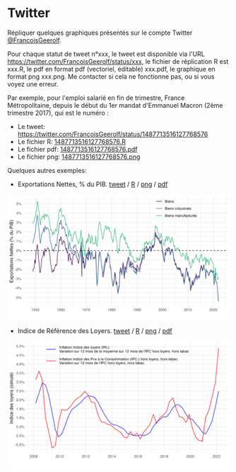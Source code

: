 # Twitter

Répliquer quelques graphiques présentés sur le compte Twitter [@FrancoisGeerolf](https://twitter.com/FrancoisGeerolf).

Pour chaque statut de tweet n°xxx, le tweet est disponible via l'URL <https://twitter.com/FrancoisGeerolf/status/xxx>, le fichier de réplication R est xxx.R, le pdf en format pdf (vectoriel, éditable) xxx.pdf, le graphique en format png xxx.png. Me contacter si cela ne fonctionne pas, ou si vous voyez une erreur.

Par exemple, pour l'emploi salarié en fin de trimestre, France Métropolitaine, depuis le début du 1er mandat d'Emmanuel Macron (2ème trimestre 2017), qui est le numéro :
- Le tweet: <https://twitter.com/FrancoisGeerolf/status/1487713516127768576>
- Le fichier R: [1487713516127768576.R](1487713516127768576.R)
- Le fichier pdf: [1487713516127768576.pdf](1487713516127768576.pdf)
- Le fichier png: [1487713516127768576.png](1487713516127768576.png)

Quelques autres exemples:
 
- Exportations Nettes, % du PIB. [tweet](https://twitter.com/FrancoisGeerolf/status/1487364702841749504) / [R](1487364702841749504.R) / [png](1487364702841749504.png) / [pdf](1487364702841749504.pdf)

![Exportations Nettes](1487364702841749504.png)
 
- Indice de Référence des Loyers. [tweet](https://twitter.com/FrancoisGeerolf/status/1519713704857718784) / [R](1519713704857718784.R) / [png](1519713704857718784.png) / [pdf](1519713704857718784.pdf)

![Indice de Référence des Loyers](1519713704857718784.png)

